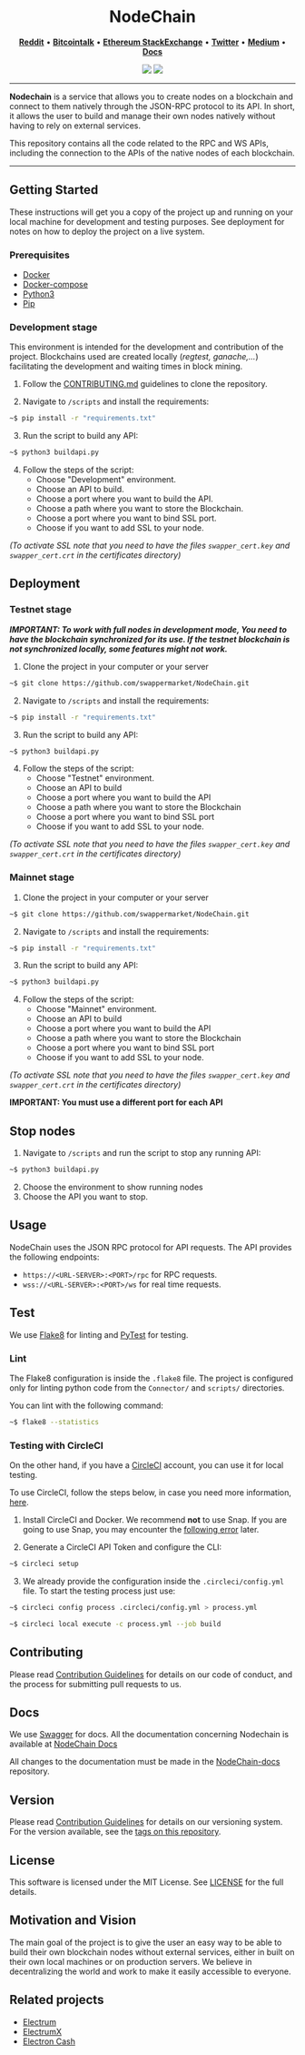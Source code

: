 <h1 align="center">NodeChain</h1>

<p align="center">
  <a href="https://www.reddit.com/user/swapper_market"><b>Reddit</b></a> •
  <a href="https://bitcointalk.org/index.php?action=profile;u=3282789"><b>Bitcointalk</b></a> •
  <a href="https://ethereum.stackexchange.com/users/70542/swapper-market"><b>Ethereum StackExchange</b></a> •
  <a href="https://twitter.com/swapper_market"><b>Twitter</b></a> •
  <a href="https://medium.com/@swapper_market"><b>Medium</b></a> •
  <a href="https://docs.nodechain.swapper.market"><b>Docs</b></a>
</p>

<p align="center">
  <img src="https://img.shields.io/badge/version-1.0-blue"> 
  <img src="https://img.shields.io/badge/stability-experimental-orange"> 
</p>

<hr>

<b>Nodechain</b> is a service that allows you to create nodes on a blockchain and connect to them natively through the JSON-RPC protocol to its API.
In short, it allows the user to build and manage their own nodes natively without having to rely on external services.

This repository contains all the code related to the RPC and WS APIs, including the connection to the APIs of the native nodes of each blockchain.

<hr>

## Getting Started

These instructions will get you a copy of the project up and running on your local machine for development and testing purposes.
See deployment for notes on how to deploy the project on a live system.

### Prerequisites

- [Docker](https://www.docker.com/get-started)
- [Docker-compose](https://docs.docker.com/compose/install/)
- [Python3](https://www.python.org/downloads/)
- [Pip](https://pypi.org/project/pip/)

### Development stage

This environment is intended for the development and contribution of the project.
Blockchains used are created locally (_regtest, ganache,..._) facilitating the development and waiting times in block mining.

1. Follow the [CONTRIBUTING.md](https://github.com/swapper-org/NodeChain/blob/master/CONTRIBUTING.md) guidelines to clone
   the repository.

2. Navigate to `/scripts` and install the requirements:

```sh
~$ pip install -r "requirements.txt"
```

3. Run the script to build any API:

```sh
~$ python3 buildapi.py
```

4. Follow the steps of the script:
   - Choose "Development" environment.
   - Choose an API to build.
   - Choose a port where you want to build the API.
   - Choose a path where you want to store the Blockchain.
   - Choose a port where you want to bind SSL port.
   - Choose if you want to add SSL to your node.

_(To activate SSL note that you need to have the files `swapper_cert.key` and `swapper_cert.crt` in the certificates directory)_

## Deployment

### Testnet stage

**_IMPORTANT: To work with full nodes in development mode, You need to have the blockchain synchronized for its use. If the testnet blockchain is not synchronized locally, some features might not work._**

1. Clone the project in your computer or your server

```sh
~$ git clone https://github.com/swappermarket/NodeChain.git
```

2. Navigate to `/scripts` and install the requirements:

```sh
~$ pip install -r "requirements.txt"
```

3. Run the script to build any API:

```sh
~$ python3 buildapi.py
```

4. Follow the steps of the script:
   - Choose "Testnet" environment.
   - Choose an API to build
   - Choose a port where you want to build the API
   - Choose a path where you want to store the Blockchain
   - Choose a port where you want to bind SSL port
   - Choose if you want to add SSL to your node.

_(To activate SSL note that you need to have the files `swapper_cert.key` and `swapper_cert.crt` in the certificates directory)_

### Mainnet stage

1. Clone the project in your computer or your server

```sh
~$ git clone https://github.com/swappermarket/NodeChain.git
```

2. Navigate to `/scripts` and install the requirements:

```sh
~$ pip install -r "requirements.txt"
```

3. Run the script to build any API:

```sh
~$ python3 buildapi.py
```

4. Follow the steps of the script:
   - Choose "Mainnet" environment.
   - Choose an API to build
   - Choose a port where you want to build the API
   - Choose a path where you want to store the Blockchain
   - Choose a port where you want to bind SSL port
   - Choose if you want to add SSL to your node.

_(To activate SSL note that you need to have the files `swapper_cert.key` and `swapper_cert.crt` in the certificates directory)_

**IMPORTANT: You must use a different port for each API**

## Stop nodes

1. Navigate to `/scripts` and run the script to stop any running API:

```sh
~$ python3 buildapi.py
```

2. Choose the environment to show running nodes
3. Choose the API you want to stop.

## Usage

NodeChain uses the JSON RPC protocol for API requests. The API provides the following endpoints:

- `https://<URL-SERVER>:<PORT>/rpc` for RPC requests.
- `wss://<URL-SERVER>:<PORT>/ws` for real time requests.

## Test

We use [Flake8](https://flake8.pycqa.org/en/latest/) for linting and [PyTest](https://docs.pytest.org/en/6.2.x/) for testing.

### Lint

The Flake8 configuration is inside the `.flake8` file. The project is configured only for linting python code from the `Connector/` and `scripts/` directories.

You can lint with the following command:

```sh
~$ flake8 --statistics
```

### Testing with CircleCI

On the other hand, if you have a [CircleCI](https://circleci.com/) account, you can use it for local testing.

To use CircleCI, follow the steps below, in case you need more information, [here](https://circleci.com/docs/2.0/local-cli/).

1. Install CircleCI and Docker. We recommend **not** to use Snap. If you are going to use Snap, you may encounter the [following error](https://github.com/CircleCI-Public/circleci-cli/issues/212) later.

2. Generate a CircleCI API Token and configure the CLI:

```sh
~$ circleci setup
```

3. We already provide the configuration inside the `.circleci/config.yml` file. To start the testing process just use:

```sh
~$ circleci config process .circleci/config.yml > process.yml

~$ circleci local execute -c process.yml --job build
```

## Contributing

Please read [Contribution Guidelines](https://github.com/swapper-org/NodeChain/blob/master/CONTRIBUTING.md) for details on our code of conduct, and the process for submitting pull requests to us.

## Docs

We use [Swagger](https://swagger.io/) for docs.
All the documentation concerning Nodechain is available at [NodeChain Docs](https://docs.nodechain.swapper.market)

All changes to the documentation must be made in the [NodeChain-docs](https://github.com/swapper-org/NodeChain-docs) repository.

## Version

Please read [Contribution Guidelines](https://github.com/swapper-org/NodeChain/blob/master/CONTRIBUTING.md) for details on our versioning system. For the version available, see the [tags on this repository](https://github.com/swapper-org/NodeChain/releases).

## License

This software is licensed under the MIT License. See [LICENSE](LICENSE) for the full details.

## Motivation and Vision

The main goal of the project is to give the user an easy way to be able to build their own blockchain nodes without external services, either in built on their own local machines or on production servers.
We believe in decentralizing the world and work to make it easily accessible to everyone.

## Related projects

- [Electrum](https://github.com/spesmilo/electrum)
- [ElectrumX](https://github.com/spesmilo/electrumx)
- [Electron Cash](https://github.com/Electron-Cash/Electron-Cash)
